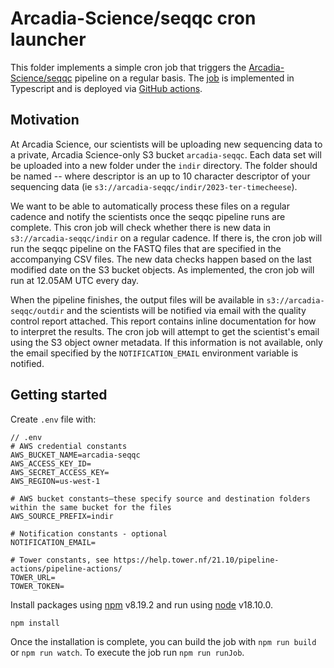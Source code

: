 # Arcadia-Science/seqqc cron launcher

This folder implements a simple cron job that triggers the [Arcadia-Science/seqqc](https://github.com/Arcadia-Science/seqqc) pipeline on a regular basis. The [job](./src/job.ts) is implemented in Typescript and is deployed via [GitHub actions](../.github/workflows/cron.yml).

## Motivation

At Arcadia Science, our scientists will be uploading new sequencing data to a private, Arcadia Science-only S3 bucket `arcadia-seqqc`. Each data set will be uploaded into a new folder under the `indir` directory. The folder should be named <year>-<initials>-<descriptor> where descriptor is an up to 10 character descriptor of your sequencing data (ie `s3://arcadia-seqqc/indir/2023-ter-timecheese`).

We want to be able to automatically process these files on a regular cadence and notify the scientists once the seqqc pipeline runs are complete. This cron job will check whether there is new data in `s3://arcadia-seqqc/indir` on a regular cadence. If there is, the cron job will run the seqqc pipeline on the FASTQ files that are specified in the accompanying CSV files. The new data checks happen based on the last modified date on the S3 bucket objects. As implemented, the cron job will run at 12.05AM UTC every day.

When the pipeline finishes, the output files will be available in `s3://arcadia-seqqc/outdir` and the scientists will be notified via email with the quality control report attached. This report contains inline documentation for how to interpret the results. The cron job will attempt to get the scientist's email using the S3 object owner metadata. If this information is not available, only the email specified by the `NOTIFICATION_EMAIL` environment variable is notified.

## Getting started

Create `.env` file with:

```
// .env
# AWS credential constants
AWS_BUCKET_NAME=arcadia-seqqc
AWS_ACCESS_KEY_ID=
AWS_SECRET_ACCESS_KEY=
AWS_REGION=us-west-1

# AWS bucket constants–these specify source and destination folders within the same bucket for the files
AWS_SOURCE_PREFIX=indir

# Notification constants - optional
NOTIFICATION_EMAIL=

# Tower constants, see https://help.tower.nf/21.10/pipeline-actions/pipeline-actions/
TOWER_URL=
TOWER_TOKEN=
```

Install packages using [npm](https://www.npmjs.com/) v8.19.2 and run using [node](https://nodejs.org/en/) v18.10.0.

```
npm install
```

Once the installation is complete, you can build the job with `npm run build` or `npm run watch`. To execute the job run `npm run runJob`.
